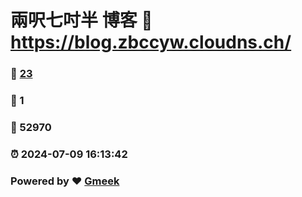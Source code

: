 # 兩呎七吋半 博客 :link: https://blog.zbccyw.cloudns.ch/ 
### :page_facing_up: [23](https://blog.zbccyw.cloudns.ch//tag.html) 
### :speech_balloon: 1 
### :hibiscus: 52970 
### :alarm_clock: 2024-07-09 16:13:42 
### Powered by :heart: [Gmeek](https://github.com/Meekdai/Gmeek)
